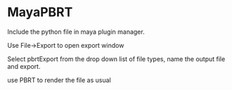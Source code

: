 MayaPBRT
========

Include the python file in maya plugin manager.

Use File->Export to open export window

Select pbrtExport from the drop down list of file types, name the output file and export.

use PBRT to render the file as usual
